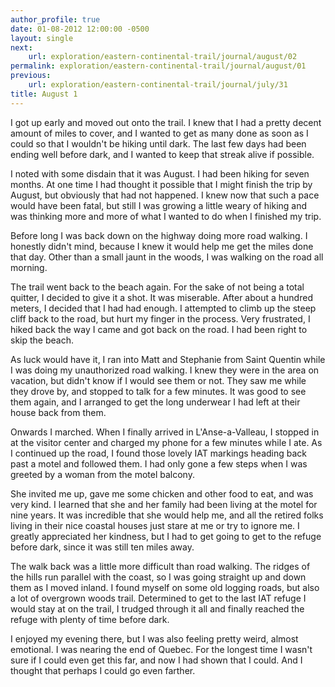```yaml
---
author_profile: true
date: 01-08-2012 12:00:00 -0500
layout: single
next:
    url: exploration/eastern-continental-trail/journal/august/02
permalink: exploration/eastern-continental-trail/journal/august/01
previous:
    url: exploration/eastern-continental-trail/journal/july/31
title: August 1
---
```

I got up early and moved out onto the trail. I knew that I had a pretty decent amount of miles to cover, and I wanted to get as many done as soon as I could so that I wouldn't be hiking until dark. The last few days had been ending well before dark, and I wanted to keep that streak alive if possible.

I noted with some disdain that it was August. I had been hiking for seven months. At one time I had thought it possible that I might finish the trip by August, but obviously that had not happened. I knew now that such a pace would have been fatal, but still I was growing a little weary of hiking and was thinking more and more of what I wanted to do when I finished my trip.

Before long I was back down on the highway doing more road walking. I honestly didn't mind, because I knew it would help me get the miles done that day. Other than a small jaunt in the woods, I was walking on the road all morning.

The trail went back to the beach again. For the sake of not being a total quitter, I decided to give it a shot. It was miserable. After about a hundred meters, I decided that I had had enough. I attempted to climb up the steep cliff back to the road, but hurt my finger in the process. Very frustrated, I hiked back the way I came and got back on the road. I had been right to skip the beach.

As luck would have it, I ran into Matt and Stephanie from Saint Quentin while I was doing my unauthorized road walking. I knew they were in the area on vacation, but didn't know if I would see them or not. They saw me while they drove by, and stopped to talk for a few minutes. It was good to see them again, and I arranged to get the long underwear I had left at their house back from them.

Onwards I marched. When I finally arrived in L'Anse-a-Valleau, I stopped in at the visitor center and charged my phone for a few minutes while I ate. As I continued up the road, I found those lovely IAT markings heading back past a motel and followed them. I had only gone a few steps when I was greeted by a woman from the motel balcony.

She invited me up, gave me some chicken and other food to eat, and was very kind. I learned that she and her family had been living at the motel for nine years. It was incredible that she would help me, and all the retired folks living in their nice coastal houses just stare at me or try to ignore me. I greatly appreciated her kindness, but I had to get going to get to the refuge before dark, since it was still ten miles away.

The walk back was a little more difficult than road walking. The ridges of the hills run parallel with the coast, so I was going straight up and down them as I moved inland. I found myself on some old logging roads, but also a lot of overgrown woods trail. Determined to get to the last IAT refuge I would stay at on the trail, I trudged through it all and finally reached the refuge with plenty of time before dark.

I enjoyed my evening there, but I was also feeling pretty weird, almost emotional. I was nearing the end of Quebec. For the longest time I wasn't sure if I could even get this far, and now I had shown that I could. And I thought that perhaps I could go even farther.